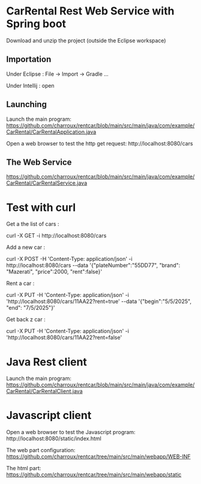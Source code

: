 # CarRental Rest Web Service with Spring boot

Download and unzip the project (outside the Eclipse workspace)

## Importation

Under Eclipse : File -> Import -> Gradle ...

Under Intellij : open

## Launching

Launch the main program: https://github.com/charroux/rentcar/blob/main/src/main/java/com/example/CarRental/CarRentalApplication.java

Open a web browser to test the http get request: http://localhost:8080/cars

## The Web Service

https://github.com/charroux/rentcar/blob/main/src/main/java/com/example/CarRental/CarRentalService.java

# Test with curl

Get a the list of cars :

curl -X GET -i http://localhost:8080/cars

Add a new car :

curl -X POST -H 'Content-Type: application/json' -i http://localhost:8080/cars --data '{"plateNumber":"55DD77", "brand": "Mazerati", "price":2000, "rent":false}'

Rent a car : 

curl -X PUT -H 'Content-Type: application/json' -i 'http://localhost:8080/cars/11AA22?rent=true' --data '{"begin":"5/5/2025", "end": "7/5/2025"}'

Get back z car :

curl -X PUT -H 'Content-Type: application/json' -i 'http://localhost:8080/cars/11AA22?rent=false'

# Java Rest client

Launch the main program: https://github.com/charroux/rentcar/blob/main/src/main/java/com/example/CarRental/CarRentalClient.java

# Javascript client

Open a web browser to test the Javascript program: http://localhost:8080/static/index.html

The web part configuration: https://github.com/charroux/rentcar/tree/main/src/main/webapp/WEB-INF

The html part: https://github.com/charroux/rentcar/tree/main/src/main/webapp/static


